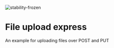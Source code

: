 ![stability-frozen](https://img.shields.io/badge/stability-locked-blue.svg)

# File upload express

An example for uploading files over POST and PUT

